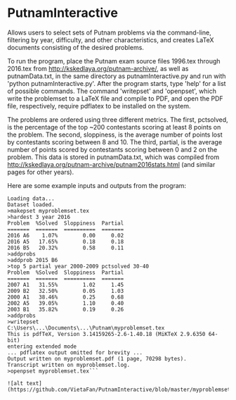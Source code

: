 # PutnamInteractive
Allows users to select sets of Putnam problems via the command-line, filtering by year, difficulty, and other characteristics, and creates LaTeX documents consisting of the desired problems.

To run the program, place the Putnam exam source files 1996.tex through 2016.tex from http://kskedlaya.org/putnam-archive/, as well as putnamData.txt, in the same directory as putnamInteractive.py and run with 'python putnamInteractive.py'. After the program starts, type 'help' for a list of possible commands. The command 'writepset' and 'openpset', which write the problemset to a LaTeX file and compile to PDF, and open the PDF file, respectively, require pdflatex to be installed on the system. 

The problems are ordered using three different metrics. The first, pctsolved, is the percentage of the top ~200 contestants scoring at least 8 points on the problem. The second, sloppiness, is the average number of points lost by contestants scoring between 8 and 10. The third, partial, is the average number of points scored by contestants scoring between 0 and 2 on the problem. This data is stored in putnamData.txt, which was compiled from http://kskedlaya.org/putnam-archive/putnam2016stats.html (and similar pages for other years).

Here are some example inputs and outputs from the program:

```========== Putnam Database ==========
Loading data...
Dataset loaded.
>makepset myproblemset.tex
>hardest 3 year 2016
Problem  %Solved  Sloppiness  Partial
=======  =======  ==========  =======
2016 A6    1.07%        0.00     0.02
2016 A5   17.65%        0.18     0.18
2016 B5   20.32%        0.58     0.11
>addprobs
>addprob 2015 B6
>top 5 partial year 2000-2009 pctsolved 30-40
Problem  %Solved  Sloppiness  Partial
=======  =======  ==========  =======
2007 A1   31.55%        1.02     1.45
2009 B2   32.50%        0.05     1.03
2000 A1   38.46%        0.25     0.68
2002 A5   39.05%        1.10     0.40
2003 B1   35.82%        0.19     0.26
>addprobs
>writepset
C:\Users\...\Documents\...\Putnam\myproblemset.tex
This is pdfTeX, Version 3.14159265-2.6-1.40.18 (MiKTeX 2.9.6350 64-bit)
entering extended mode
... pdflatex output omitted for brevity ...
Output written on myproblemset.pdf (1 page, 70298 bytes).
Transcript written on myproblemset.log.
>openpset myproblemset.tex```

![alt text](https://github.com/VietaFan/PutnamInteractive/blob/master/myproblemset.pdf)
